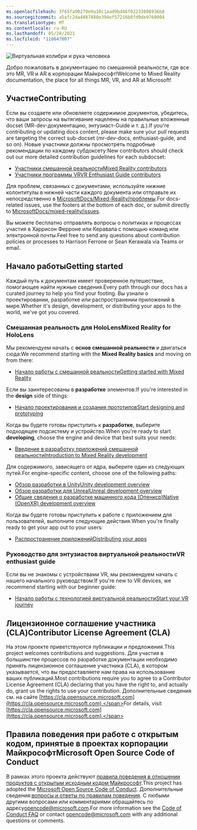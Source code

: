 ```yaml
---
ms.openlocfilehash: 3f65fa90279e9a10c1aad9bd46f02233808936b8
ms.sourcegitcommit: a5afc24a4887880e394ef57216b8fd9de9760004
ms.translationtype: MT
ms.contentlocale: ru-RU
ms.lasthandoff: 05/28/2021
ms.locfileid: "110647007"
---
```

![Виртуальная колибри и рука человека](mixed-reality-docs/mr-dev-docs/discover/images/01_MixedReality.png)

<span data-ttu-id="d2bf6-102">Добро пожаловать в документацию по смешанной реальности, где все это MR, VR и AR в корпорации Майкрософт!</span><span class="sxs-lookup"><span data-stu-id="d2bf6-102">Welcome to Mixed Reality documentation, the place for all things MR, VR, and AR at Microsoft!</span></span>

## <a name="contributing"></a><span data-ttu-id="d2bf6-103">Участие</span><span class="sxs-lookup"><span data-stu-id="d2bf6-103">Contributing</span></span>

<span data-ttu-id="d2bf6-104">Если вы создаете или обновляете содержимое документов, убедитесь, что ваши запросы на вытягивание нацелены на правильные вложенные docset (MR-dev-документацию, энтузиаст-Guide и т. д.).</span><span class="sxs-lookup"><span data-stu-id="d2bf6-104">If you're contributing or updating docs content, please make sure your pull requests are targeting the correct sub-docset (mr-dev-docs, enthusiast-guide, and so on).</span></span> <span data-ttu-id="d2bf6-105">Новые участники должны просмотреть подробные рекомендации по каждому субдоксету:</span><span class="sxs-lookup"><span data-stu-id="d2bf6-105">New contributors should check out our more detailed contribution guidelines for each subdocset:</span></span>

* [<span data-ttu-id="d2bf6-106">Участники смешанной реальности</span><span class="sxs-lookup"><span data-stu-id="d2bf6-106">Mixed Reality contributors</span></span>](mixed-reality-docs/mr-dev-docs/CONTRIBUTING.md)
* [<span data-ttu-id="d2bf6-107">Участники программы VR</span><span class="sxs-lookup"><span data-stu-id="d2bf6-107">VR Enthusiast Guide contributors</span></span>](enthusiast-guide/CONTRIBUTING.md)

<span data-ttu-id="d2bf6-108">Для проблем, связанных с документами, используйте нижние колонтитулы в нижней части каждого документа или отправьте их непосредственно в [MicrosoftDocs/Mixed-Reality/проблемы](https://github.com/MicrosoftDocs/mixed-reality/issues).</span><span class="sxs-lookup"><span data-stu-id="d2bf6-108">For docs-related issues, use the footers at the bottom of each doc, or submit directly to [MicrosoftDocs/mixed-reality/issues](https://github.com/MicrosoftDocs/mixed-reality/issues).</span></span>

<span data-ttu-id="d2bf6-109">Вы можете бесплатно отправлять вопросы о политиках и процессах участия в Харрисон Ферроне или Керавала с помощью команд или электронной почты.</span><span class="sxs-lookup"><span data-stu-id="d2bf6-109">Feel free to send any questions about contribution policies or processes to Harrison Ferrone or Sean Kerawala via Teams or email.</span></span> 

## <a name="getting-started"></a><span data-ttu-id="d2bf6-110">Начало работы</span><span class="sxs-lookup"><span data-stu-id="d2bf6-110">Getting started</span></span> 

<span data-ttu-id="d2bf6-111">Каждый путь к документам имеет проверенное путешествие, помогающее найти нужные сведения.</span><span class="sxs-lookup"><span data-stu-id="d2bf6-111">Every path through our docs has a curated journey to help you find your footing.</span></span> <span data-ttu-id="d2bf6-112">Вы узнали о проектировании, разработке или распространении приложений в мире.</span><span class="sxs-lookup"><span data-stu-id="d2bf6-112">Whether it's design, development, or distributing your apps to the world, we've got you covered.</span></span> 

### <a name="mixed-reality-for-hololens"></a><span data-ttu-id="d2bf6-113">Смешанная реальность для HoloLens</span><span class="sxs-lookup"><span data-stu-id="d2bf6-113">Mixed Reality for HoloLens</span></span>

<span data-ttu-id="d2bf6-114">Мы рекомендуем начать с **основ смешанной реальности** и двигаться сюда:</span><span class="sxs-lookup"><span data-stu-id="d2bf6-114">We recommend starting with the **Mixed Reality basics** and moving on from there:</span></span>

* [<span data-ttu-id="d2bf6-115">Начало работы с смешанной реальности</span><span class="sxs-lookup"><span data-stu-id="d2bf6-115">Getting started with Mixed Reality</span></span>](mixed-reality-docs/mr-dev-docs/discover/get-started-with-mr.md)

<span data-ttu-id="d2bf6-116">Если вы заинтересованы в **разработке** элементов:</span><span class="sxs-lookup"><span data-stu-id="d2bf6-116">If you're interested in the **design** side of things:</span></span>

* [<span data-ttu-id="d2bf6-117">Начало проектирования и создания прототипов</span><span class="sxs-lookup"><span data-stu-id="d2bf6-117">Start designing and prototyping</span></span>](mixed-reality-docs/mr-dev-docs/design/design.md)

<span data-ttu-id="d2bf6-118">Когда вы будете готовы приступить к **разработке**, выберите подходящее подсистему и устройство.</span><span class="sxs-lookup"><span data-stu-id="d2bf6-118">When you're ready to start **developing**, choose the engine and device that best suits your needs:</span></span>

* [<span data-ttu-id="d2bf6-119">Введение в разработку приложений смешанной реальности</span><span class="sxs-lookup"><span data-stu-id="d2bf6-119">Introduction to Mixed Reality development</span></span>](mixed-reality-docs/mr-dev-docs/develop/development.md)

<span data-ttu-id="d2bf6-120">Для содержимого, зависящего от ядра, выберите один из следующих путей.</span><span class="sxs-lookup"><span data-stu-id="d2bf6-120">For engine-specific content, choose one of the following paths:</span></span>

* [<span data-ttu-id="d2bf6-121">Обзор разработки в Unity</span><span class="sxs-lookup"><span data-stu-id="d2bf6-121">Unity development overview</span></span>](mixed-reality-docs/mr-dev-docs/develop/unity/unity-development-overview.md)
* [<span data-ttu-id="d2bf6-122">Обзор разработки для Unreal</span><span class="sxs-lookup"><span data-stu-id="d2bf6-122">Unreal development overview</span></span>](mixed-reality-docs/mr-dev-docs/develop/unreal/unreal-development-overview.md)
* [<span data-ttu-id="d2bf6-123">Общие сведения о разработке машинного кода (Опенкср)</span><span class="sxs-lookup"><span data-stu-id="d2bf6-123">Native (OpenXR) development overview</span></span>](mixed-reality-docs/mr-dev-docs/develop/native/directx-development-overview.md)

<span data-ttu-id="d2bf6-124">Когда вы будете готовы приступить к работе с приложением для пользователей, выполните следующие действия.</span><span class="sxs-lookup"><span data-stu-id="d2bf6-124">When you're finally ready to get your app out to your users:</span></span>

* [<span data-ttu-id="d2bf6-125">Распространение приложений</span><span class="sxs-lookup"><span data-stu-id="d2bf6-125">Distributing your apps</span></span>](mixed-reality-docs/mr-dev-docs/distribute/distribute-overview.md)

### <a name="vr-enthusiast-guide"></a><span data-ttu-id="d2bf6-126">Руководство для энтузиастов виртуальной реальности</span><span class="sxs-lookup"><span data-stu-id="d2bf6-126">VR enthusiast guide</span></span>

<span data-ttu-id="d2bf6-127">Если вы не знакомы с устройствами VR, мы рекомендуем начать с нашего начального руководством:</span><span class="sxs-lookup"><span data-stu-id="d2bf6-127">If you're new to VR devices, we recommend starting with our beginner guide:</span></span>

* [<span data-ttu-id="d2bf6-128">Начало работы с технологией виртуальной реальности</span><span class="sxs-lookup"><span data-stu-id="d2bf6-128">Start your VR journey</span></span>](enthusiast-guide/vr-journey.md)

## <a name="contributor-license-agreement-cla"></a><span data-ttu-id="d2bf6-129">Лицензионное соглашение участника (CLA)</span><span class="sxs-lookup"><span data-stu-id="d2bf6-129">Contributor License Agreement (CLA)</span></span>

<span data-ttu-id="d2bf6-130">На этом проекте приветствуются публикации и предложения.</span><span class="sxs-lookup"><span data-stu-id="d2bf6-130">This project welcomes contributions and suggestions.</span></span> <span data-ttu-id="d2bf6-131">Для участия в большинстве процессов по разработке документации необходимо принять лицензионное соглашение участника (CLA), в котором указывается, что вы предоставляете нам права на использование ваших публикаций.</span><span class="sxs-lookup"><span data-stu-id="d2bf6-131">Most contributions require you to agree to a Contributor License Agreement (CLA) declaring that you have the right to, and actually do, grant us the rights to use your contribution.</span></span> <span data-ttu-id="d2bf6-132">Дополнительные сведения см. на сайте [https://cla.opensource.microsoft.com](https://cla.opensource.microsoft.com).</span><span class="sxs-lookup"><span data-stu-id="d2bf6-132">For details, visit [https://cla.opensource.microsoft.com](https://cla.opensource.microsoft.com).</span></span>

## <a name="microsoft-open-source-code-of-conduct"></a><span data-ttu-id="d2bf6-133">Правила поведения при работе с открытым кодом, принятые в проектах корпорации Майкрософт</span><span class="sxs-lookup"><span data-stu-id="d2bf6-133">Microsoft Open Source Code of Conduct</span></span>

<span data-ttu-id="d2bf6-134">В рамках этого проекта действуют [правила поведения в отношении продуктов с открытым исходным кодом Майкрософт](https://opensource.microsoft.com/codeofconduct).</span><span class="sxs-lookup"><span data-stu-id="d2bf6-134">This project has adopted the [Microsoft Open Source Code of Conduct](https://opensource.microsoft.com/codeofconduct).</span></span> <span data-ttu-id="d2bf6-135">Дополнительные сведения:[вопросы и ответы по правилам поведения](https://opensource.microsoft.com/codeofconduct/faq/). С любыми другими вопросами или комментариями обращайтесь по адресу[opencode@microsoft.com](mailto:opencode@microsoft.com).</span><span class="sxs-lookup"><span data-stu-id="d2bf6-135">For more information see the [Code of Conduct FAQ](https://opensource.microsoft.com/codeofconduct/faq/) or contact [opencode@microsoft.com](mailto:opencode@microsoft.com) with any additional questions or comments.</span></span>
